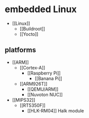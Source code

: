 # embedded Linux

- [[Linux]]
	- [[Buildroot]]
	- [[Yocto]]

## platforms

- [[ARM]]
	- [[Cortex-A]]
		- [[Raspberry Pi]]
			- [[Banana Pi]]
	- [[ARM926T]]
		- [[QEMU/ARM]]
		- [[Nuvoton NUC]]
- [[MIPS32]]
	- [[RT5350F]] 
		- [[HLK-RM04]] Halk module